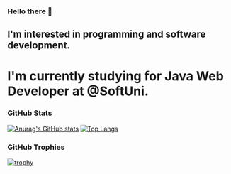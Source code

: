 ### Hello there 👋

## I'm interested in programming and software development.

# I'm currently studying for Java Web Developer at @SoftUni.



<!--
**angelkoev/angelkoev** is a ✨ _special_ ✨ repository because its `README.md` (this file) appears on your GitHub profile.

Here are some ideas to get you started:

- 🔭 I’m currently working on ...
- 🌱 I’m currently learning ...
- 👯 I’m looking to collaborate on ...
- 🤔 I’m looking for help with ...
- 💬 Ask me about ...
- 📫 How to reach me: ...
- 😄 Pronouns: ...
- ⚡ Fun fact: ...
-->
### GitHub Stats
[![Anurag's GitHub stats](https://github-readme-stats.vercel.app/api?username=angelkoev&show_icons=true)](https://github.com/anuraghazra/github-readme-stats)
[![Top Langs](https://github-readme-stats.vercel.app/api/top-langs/?username=angelkoev&layout=compact)](https://github.com/anuraghazra/github-readme-stats)
### GitHub Trophies
[![trophy](https://github-profile-trophy.vercel.app/?username=angelkoev)](https://github.com/ryo-ma/github-profile-trophy)
